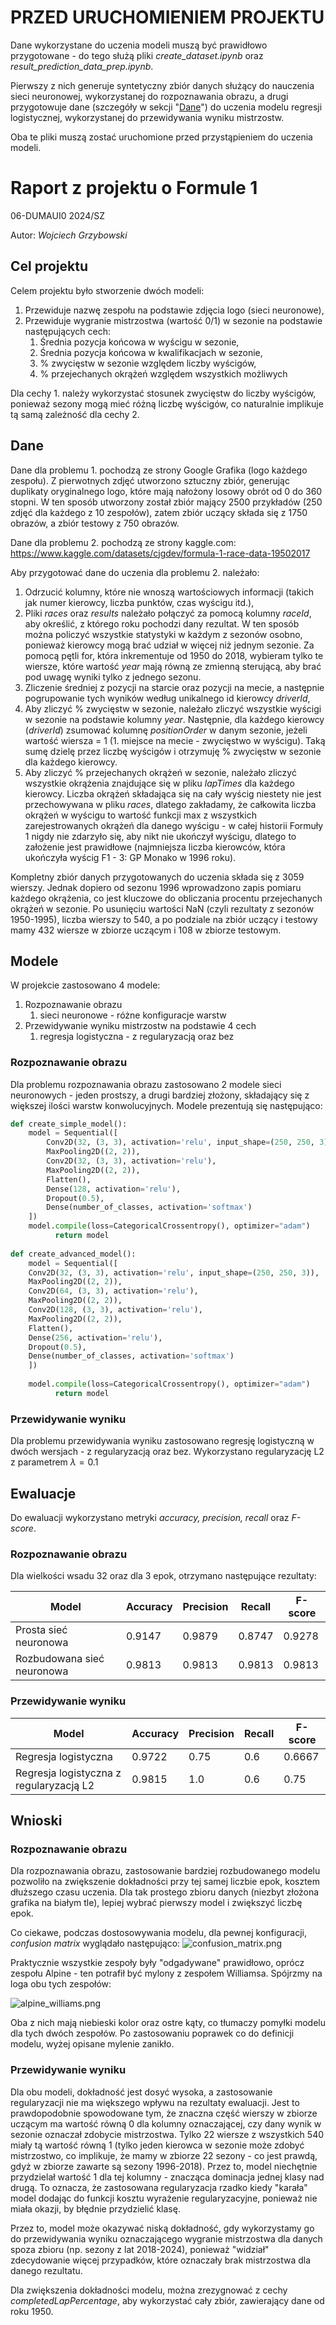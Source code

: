 # PRZED URUCHOMIENIEM PROJEKTU

Dane wykorzystane do uczenia modeli muszą być prawidłowo przygotowane - do tego służą pliki *create_dataset.ipynb* oraz *result_prediction_data_prep.ipynb*. 

Pierwszy z nich generuje syntetyczny zbiór danych służący do nauczenia sieci neuronowej, wykorzystanej do rozpoznawania obrazu, a drugi przygotowuje dane (szczegóły w sekcji "[Dane](#Dane)") do uczenia modelu regresji logistycznej, wykorzystanej do przewidywania wyniku mistrzostw. 

Oba te pliki muszą zostać uruchomione przed przystąpieniem do uczenia modeli.

# Raport z projektu o Formule 1  
  
06-DUMAUI0 2024/SZ  
  
Autor: *Wojciech Grzybowski*  
  
## Cel projektu  
Celem projektu było stworzenie dwóch modeli:  
  
1. Przewiduje nazwę zespołu na podstawie zdjęcia logo (sieci neuronowe),  
2. Przewiduje wygranie mistrzostwa (wartość 0/1) w sezonie na podstawie następujących cech:  
    1. Średnia pozycja końcowa w wyścigu w sezonie,  
    2. Średnia pozycja końcowa w kwalifikacjach w sezonie,  
    3. % zwycięstw w sezonie względem liczby wyścigów,  
    4. % przejechanych okrążeń względem wszystkich możliwych  
  
Dla cechy 1. należy wykorzystać stosunek zwycięstw do liczby wyścigów, ponieważ sezony mogą mieć różną liczbę wyścigów, co naturalnie implikuje tą samą zależność dla cechy 2.  
  
## Dane  
Dane dla problemu 1. pochodzą ze strony Google Grafika (logo każdego zespołu). Z pierwotnych zdjęć utworzono sztuczny zbiór, generując duplikaty oryginalnego logo, które mają nałożony losowy obrót od 0 do 360 stopni. W ten sposób utworzony został zbiór mający 2500 przykładów (250 zdjęć dla każdego z 10 zespołów), zatem zbiór uczący składa się z 1750 obrazów, a zbiór testowy z 750 obrazów.
  
Dane dla problemu 2. pochodzą ze strony kaggle.com: https://www.kaggle.com/datasets/cjgdev/formula-1-race-data-19502017  
  
Aby przygotować dane do uczenia dla problemu 2. należało:  
1. Odrzucić kolumny, które nie wnoszą wartościowych informacji (takich jak numer kierowcy, liczba punktów, czas wyścigu itd.),  
2. Pliki *races* oraz *results* należało połączyć za pomocą kolumny *raceId*, aby określić, z którego roku pochodzi dany rezultat. W ten sposób można policzyć wszystkie statystyki w każdym z sezonów osobno, ponieważ kierowcy mogą brać udział w więcej niż jednym sezonie. Za pomocą pętli for, która inkrementuje od 1950 do 2018, wybieram tylko te wiersze, które wartość *year* mają równą ze zmienną sterującą, aby brać pod uwagę wyniki tylko z jednego sezonu.  
3. Zliczenie średniej z pozycji na starcie oraz pozycji na mecie, a następnie pogrupowanie tych wyników według unikalnego id kierowcy *driverId*,  
6. Aby zliczyć % zwycięstw w sezonie, należało zliczyć wszystkie wyścigi w sezonie na podstawie kolumny *year*. Następnie, dla każdego kierowcy (*driverId*) zsumować kolumnę *positionOrder* w danym sezonie, jeżeli wartość wiersza = 1 (1. miejsce na mecie - zwycięstwo w wyścigu). Taką sumę dzielę przez liczbę wyścigów i otrzymuję % zwycięstw w sezonie dla każdego kierowcy.  
7. Aby zliczyć % przejechanych okrążeń w sezonie, należało zliczyć wszystkie okrążenia znajdujące się w pliku *lapTimes* dla każdego kierowcy. Liczba okrążeń składająca się na cały wyścig niestety nie jest przechowywana w pliku *races*, dlatego zakładamy, że całkowita liczba okrążeń w wyścigu to wartość funkcji max z wszystkich zarejestrowanych okrążeń dla danego wyścigu - w całej historii Formuły 1 nigdy nie zdarzyło się, aby nikt nie ukończył wyścigu, dlatego to założenie jest prawidłowe (najmniejsza liczba kierowców, która ukończyła wyścig F1 - 3: GP Monako w 1996 roku).  
  
Kompletny zbiór danych przygotowanych do uczenia składa się z 3059 wierszy. Jednak dopiero od sezonu 1996 wprowadzono zapis pomiaru każdego okrążenia, co jest kluczowe do obliczania procentu przejechanych okrążeń w sezonie. Po usunięciu wartości NaN (czyli rezultaty z sezonów 1950-1995), liczba wierszy to 540, a po podziale na zbiór uczący i testowy mamy 432 wiersze w zbiorze uczącym i 108 w zbiorze testowym.
  
## Modele  
W projekcie zastosowano 4 modele:  
1. Rozpoznawanie obrazu  
    1. sieci neuronowe - różne konfiguracje warstw  
2. Przewidywanie wyniku mistrzostw na podstawie 4 cech  
    1. regresja logistyczna - z regularyzacją oraz bez  
      

<div style="page-break-after: always;"></div>

### Rozpoznawanie obrazu  
  
Dla problemu rozpoznawania obrazu zastosowano 2 modele sieci neuronowych - jeden prostszy, a drugi bardziej złożony, składający się z większej ilości warstw konwolucyjnych. Modele prezentują się następująco:  
  
```python  
def create_simple_model():    
    model = Sequential([    
        Conv2D(32, (3, 3), activation='relu', input_shape=(250, 250, 3)),    
        MaxPooling2D((2, 2)),    
        Conv2D(32, (3, 3), activation='relu'),    
        MaxPooling2D((2, 2)),    
        Flatten(),    
        Dense(128, activation='relu'),    
        Dropout(0.5),    
        Dense(number_of_classes, activation='softmax')  
    ])        
    model.compile(loss=CategoricalCrossentropy(), optimizer="adam")  
          return model    
    
def create_advanced_model():    
    model = Sequential([    
    Conv2D(32, (3, 3), activation='relu', input_shape=(250, 250, 3)),    
    MaxPooling2D((2, 2)),    
    Conv2D(64, (3, 3), activation='relu'),    
    MaxPooling2D((2, 2)),    
    Conv2D(128, (3, 3), activation='relu'),    
    MaxPooling2D((2, 2)),    
    Flatten(),    
    Dense(256, activation='relu'),    
    Dropout(0.5),    
    Dense(number_of_classes, activation='softmax')    
    ])    
        
    model.compile(loss=CategoricalCrossentropy(), optimizer="adam")  
          return model  
```  
  
### Przewidywanie wyniku  
  
Dla problemu przewidywania wyniku zastosowano regresję logistyczną w dwóch wersjach - z regularyzacją oraz bez. Wykorzystano regularyzację L2 z parametrem $\lambda = 0.1$   
  
## Ewaluacje  
  
Do ewaluacji wykorzystano metryki *accuracy, precision, recall* oraz *F-score*.  
  
### Rozpoznawanie obrazu  
  
Dla wielkości wsadu 32 oraz dla 3 epok, otrzymano następujące rezultaty:  
  
| **Model**                  | **Accuracy** | **Precision** | **Recall** | **F-score** |
| -------------------------- | ------------ | ------------- | ---------- | ----------- |
| Prosta sieć neuronowa      | 0.9147       | 0.9879        | 0.8747     | 0.9278      |
| Rozbudowana sieć neuronowa | 0.9813       | 0.9813        | 0.9813     | 0.9813      |
  
### Przewidywanie wyniku  

| Model                                   | Accuracy | Precision | Recall | F-score |
| --------------------------------------- | -------- | --------- | ------ | ------- |
| Regresja logistyczna                    | 0.9722   | 0.75      | 0.6    | 0.6667  |
| Regresja logistyczna z regularyzacją L2 | 0.9815   | 1.0       | 0.6    | 0.75    |
  
## Wnioski  
  
### Rozpoznawanie obrazu  
  
Dla rozpoznawania obrazu, zastosowanie bardziej rozbudowanego modelu pozwoliło na zwiększenie dokładności przy tej samej liczbie epok, kosztem dłuższego czasu uczenia. Dla tak prostego zbioru danych (niezbyt złożona grafika na białym tle), lepiej wybrać pierwszy model i zwiększyć liczbę epok.  
  
Co ciekawe, podczas dostosowywania modelu, dla pewnej konfiguracji, _confusion matrix_ wyglądało następująco: ![confusion_matrix.png](confusion_matrix.png)  
  
Praktycznie wszystkie zespoły były "odgadywane" prawidłowo, oprócz zespołu Alpine - ten potrafił być mylony z zespołem Williamsa. Spójrzmy na loga obu tych zespołów:  
  
![alpine_williams.png](alpine_williams.png)  
  
Oba z nich mają niebieski kolor oraz ostre kąty, co tłumaczy pomyłki modelu dla tych dwóch zespołów. Po zastosowaniu poprawek co do definicji modelu, wyżej opisane mylenie zanikło.

### Przewidywanie wyniku

Dla obu modeli, dokładność jest dosyć wysoka, a zastosowanie regularyzacji nie ma większego wpływu na rezultaty ewaluacji. Jest to prawdopodobnie spowodowane tym, że znaczna część wierszy w zbiorze uczącym ma wartość równą 0 dla kolumny oznaczającej, czy dany wynik w sezonie oznaczał zdobycie mistrzostwa. Tylko 22 wiersze z wszystkich 540 miały tą wartość równą 1 (tylko jeden kierowca w sezonie może zdobyć mistrzostwo, co implikuje, że mamy w zbiorze 22 sezony - co jest prawdą, gdyż w zbiorze zawarte są sezony 1996-2018). Przez to, model niechętnie przydzielał wartość 1 dla tej kolumny - znacząca dominacja jednej klasy nad drugą. To oznacza, że zastosowana regularyzacja rzadko kiedy "karała" model dodając do funkcji kosztu wyrażenie regularyzacyjne, ponieważ nie miała okazji, by błędnie przydzielić klasę.

Przez to, model może okazywać niską dokładność, gdy wykorzystamy go do przewidywania wyniku oznaczającego wygranie mistrzostwa dla danych spoza zbioru (np. sezony z lat 2018-2024), ponieważ "widział" zdecydowanie więcej przypadków, które oznaczały brak mistrzostwa dla danego rezultatu. 

Dla zwiększenia dokładności modelu, można zrezygnować z cechy *completedLapPercentage*, aby wykorzystać cały zbiór, zawierający dane od roku 1950.